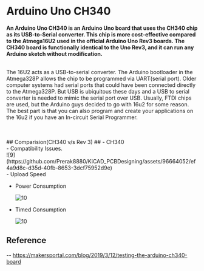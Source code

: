 # Arduino Uno CH340

**<p>An Arduino Uno CH340 is an Arduino Uno board that uses the CH340 chip as its USB-to-Serial converter. This chip is more cost-effective compared to the Atmega16U2 used in the official Arduino Uno Rev3 boards. The CH340 board is functionally identical to the Uno Rev3, and it can run any Arduino sketch without modification. </p>**

<br>  The 16U2 acts as a USB-to-serial converter. The Arduino bootloader in the Atmega328P allows the chip to be programmed via UART(serial port). Older computer systems had serial ports that could have been connected directly to the Atmega328P. But USB is ubiquitous these days and a USB to serial converter is needed to mimic the serial port over USB. Usually, FTDI chips are used, but the Arduino guys decided to go with 16u2 for some reason. The best part is that you can also program and create your applications on the 16u2 if you have an In-circuit Serial Programmer. 

<br>
<br>
## Comparision(CH340 v/s Rev 3) ##
- CH340<br>
  - Compatibility Issues.
<br>
![9](https://github.com/Prerak8880/KiCAD_PCBDesigning/assets/96664052/ef4a9d8c-d35d-40fb-8653-3dcf75952d9e)

     
<br>
  - Upload Speed<br>

    
  - Power Consumption<br>

    ![10](https://github.com/Prerak8880/KiCAD_PCBDesigning/assets/96664052/eeede216-d19e-48e7-94a9-e43b778c8b42)<br>
  - Timed Consumption<br>

    ![10](https://github.com/Prerak8880/KiCAD_PCBDesigning/assets/96664052/e821f810-14f4-4027-ae23-4e0e5d2165af)<br>


## Reference<br>
-- https://makersportal.com/blog/2019/3/12/testing-the-arduino-ch340-board






